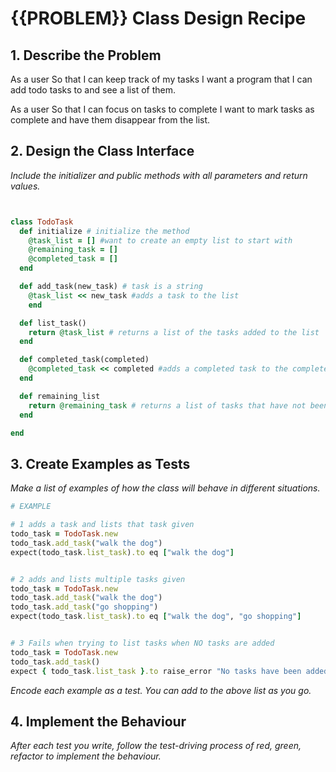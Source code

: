 # {{PROBLEM}} Class Design Recipe

## 1. Describe the Problem

As a user
So that I can keep track of my tasks
I want a program that I can add todo tasks to and see a list of them.

As a user
So that I can focus on tasks to complete
I want to mark tasks as complete and have them disappear from the list.

## 2. Design the Class Interface

_Include the initializer and public methods with all parameters and return values._

```ruby


class TodoTask
  def initialize # initialize the method
    @task_list = [] #want to create an empty list to start with 
    @remaining_task = []
    @completed_task = []
  end

  def add_task(new_task) # task is a string
    @task_list << new_task #adds a task to the list
    end

  def list_task()
    return @task_list # returns a list of the tasks added to the list
  end

  def completed_task(completed)
    @completed_task << completed #adds a completed task to the completed list
  end

  def remaining_list
    return @remaining_task # returns a list of tasks that have not been completed
  end

end


```

## 3. Create Examples as Tests

_Make a list of examples of how the class will behave in different situations._

```ruby
# EXAMPLE

# 1 adds a task and lists that task given
todo_task = TodoTask.new
todo_task.add_task("walk the dog")
expect(todo_task.list_task).to eq ["walk the dog"]


# 2 adds and lists multiple tasks given
todo_task = TodoTask.new
todo_task.add_task("walk the dog")
todo_task.add_task("go shopping")
expect(todo_task.list_task).to eq ["walk the dog", "go shopping"]


# 3 Fails when trying to list tasks when NO tasks are added
todo_task = TodoTask.new
todo_task.add_task()
expect { todo_task.list_task }.to raise_error "No tasks have been added"


```

_Encode each example as a test. You can add to the above list as you go._

## 4. Implement the Behaviour

_After each test you write, follow the test-driving process of red, green, refactor to implement the behaviour._


